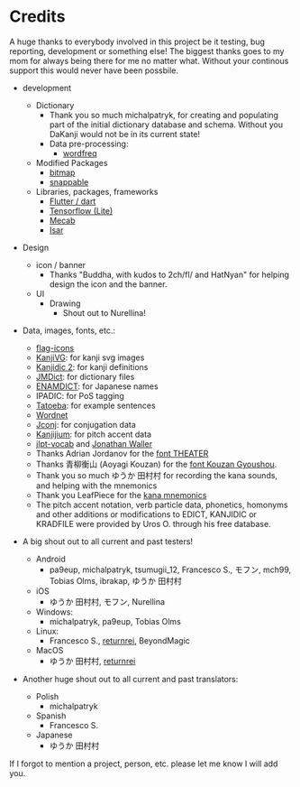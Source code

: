 # Credits

A huge thanks to everybody involved in this project be it testing, bug reporting, development or something else!
The biggest thanks goes to my mom for always being there for me no matter what. Without your continous support this would never have been possbile.

* development
  * Dictionary
    * Thank you so much michalpatryk, for creating and populating part of the initial dictionary database and schema. Without you DaKanji would not be in its current state!
    * Data pre-processing:
      * [wordfreq](https://pypi.org/project/wordfreq/)
  * Modified Packages
    * [bitmap](https://github.com/renancaraujo/bitmap)
    * [snappable](https://github.com/MarcinusX/snappable)
  * Libraries, packages, frameworks
    * [Flutter / dart](https://github.com/flutter/flutter)
    * [Tensorflow (Lite)](https://github.com/tensorflow/tensorflow)
    * [Mecab](https://github.com/taku910/mecab)
    * [Isar](https://isar.dev)
* Design
  * icon / banner
    * Thanks "Buddha, with kudos to 2ch/fl/ and HatNyan" for helping design the icon and the banner.
  * UI
    * Drawing
      * Shout out to Nurellina!
* Data, images, fonts, etc.:
  * [flag-icons](https://github.com/lipis/flag-icons)
  * [KanjiVG](https://kanjivg.tagaini.net/): for kanji svg images
  * [Kanjidic 2](http://www.edrdg.org/wiki/index.php/KANJIDIC_Project): for kanji definitions
  * [JMDict](https://www.edrdg.org/enamdict/enamdict_doc.html): for dictionary files
  * [ENAMDICT](https://www.edrdg.org/enamdict/enamdict_doc.html): for Japanese names
  * IPADIC: for PoS tagging
  * [Tatoeba](https://tatoeba.org/en/): for example sentences
  * [Wordnet](https://bond-lab.github.io/wnja/eng/index.html)
  * [Jconj](https://github.com/yamagoya/jconj): for conjugation data
  * [Kanjijium](https://github.com/mifunetoshiro/kanjium): for pitch accent data
  * [jlpt-vocab](https://github.com/stephenmk/yomichan-jlpt-vocab) and [Jonathan Waller](http://www.tanos.co.uk/jlpt/)
  * Thanks Adrian Jordanov for the [font THEATER](https://www.1001fonts.com/theater-font.html)
  * Thanks 青柳衡山 (Aoyagi Kouzan) for the [font Kouzan Gyoushou](https://www.freejapanesefont.com/kouzan-semi-cursive-brush-font/).
  * Thank you so much ゆうか 田村村 for recording the kana sounds, and helping with the mnemonics
  * Thank you LeafPiece for the [kana mnemonics](https://commons.wikimedia.org/wiki/File:Japanese_Kana_Mnemonic_Chart.png#filelinks)
  * The pitch accent notation, verb particle data, phonetics, homonyms and other additions or modifications to EDICT, KANJIDIC or KRADFILE were provided by Uros O. through his free database.

* A big shout out to all current and past testers!
  * Android
    * pa9eup, michalpatryk, tsumugii_12, Francesco S., モフン, mch99, Tobias Olms, ibrakap, ゆうか 田村村
  * iOS
    * ゆうか 田村村, モフン, Nurellina
  * Windows:
    * michalpatryk, pa9eup, Tobias Olms
  * Linux:
    * Francesco S., [returnrei](https://returnrei.jp), BeyondMagic
  * MacOS
    * ゆうか 田村村, [returnrei](https://returnrei.jp)
* Another huge shout out to all current and past translators:
  * Polish
    * michalpatryk
  * Spanish
    * Francesco S.
  * Japanese
    * ゆうか 田村村

If I forgot to mention a project, person, etc. please let me know I will add you.
